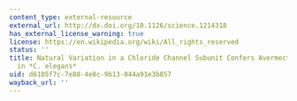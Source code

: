 ```yaml
---
content_type: external-resource
external_url: http://dx.doi.org/10.1126/science.1214318
has_external_license_warning: true
license: https://en.wikipedia.org/wiki/All_rights_reserved
status: ''
title: Natural Variation in a Chloride Channel Subunit Confers Avermectin Resistance
  in *C. elegans*
uid: d6105f7c-7e88-4e8c-9b13-044a91e3b857
wayback_url: ''
---
```

